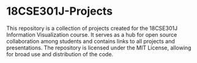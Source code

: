 # 18CSE301J-Projects
This repository is a collection of projects created for the 18CSE301J Information Visualization course. It serves as a hub for open source collaboration among students and contains links to all projects and presentations. The repository is licensed under the MIT License, allowing for broad use and distribution of the code.

